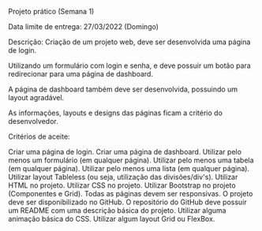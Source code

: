 Projeto prático (Semana 1)

Data limite de entrega: 27/03/2022 (Domingo)

Descrição: Criação de um projeto web, deve ser desenvolvida uma página de login.

Utilizando um formulário com login e senha, e deve possuir um botão para redirecionar para
uma página de dashboard.

A página de dashboard também deve ser desenvolvida,
possuindo um layout agradável. 

As informações, layouts e designs das páginas ficam a critério do desenvolvedor.


Critérios de aceite:

 Criar uma página de login.
 Criar uma página de dashboard.
 Utilizar pelo menos um formulário (em qualquer página).
 Utilizar pelo menos uma tabela (em qualquer página).
 Utilizar pelo menos uma lista (em qualquer página).
 Utilizar layout Tableless (ou seja, utilização das divisões/div's).
 Utilizar HTML no projeto.
 Utilizar CSS no projeto.
 Utilizar Bootstrap no projeto (Componentes e Grid).
 Todas as páginas devem ser responsivas.
 O projeto deve ser disponibilizado no GitHub.
 O repositório do GitHub deve possuir um README com uma descrição básica do projeto.
 Utilizar alguma animação básica do CSS.
 Utilizar algum layout Grid ou FlexBox.
